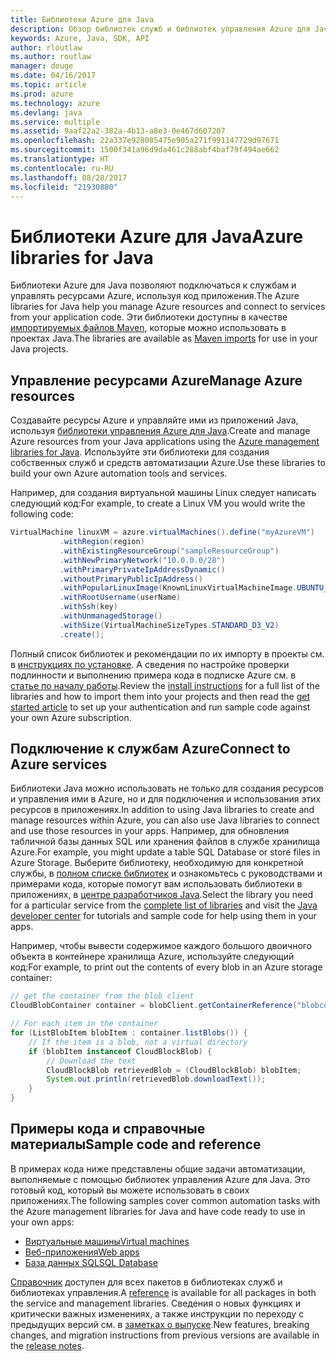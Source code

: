 ```yaml
---
title: Библиотеки Azure для Java
description: Обзор библиотек служб и библиотек управления Azure для Java
keywords: Azure, Java, SDK, API
author: rloutlaw
ms.author: routlaw
manager: douge
ms.date: 04/16/2017
ms.topic: article
ms.prod: azure
ms.technology: azure
ms.devlang: java
ms.service: multiple
ms.assetid: 9aaf22a2-382a-4b13-a8e3-0e467d607207
ms.openlocfilehash: 22a337e928085475e905a271f991147729d97671
ms.sourcegitcommit: 1500f341a96d9da461c288abf4baf79f494ae662
ms.translationtype: HT
ms.contentlocale: ru-RU
ms.lasthandoff: 08/28/2017
ms.locfileid: "21930880"
---
```

# <a name="azure-libraries-for-java"></a><span data-ttu-id="eb8bf-104">Библиотеки Azure для Java</span><span class="sxs-lookup"><span data-stu-id="eb8bf-104">Azure libraries for Java</span></span>

<span data-ttu-id="eb8bf-105">Библиотеки Azure для Java позволяют подключаться к службам и управлять ресурсами Azure, используя код приложения.</span><span class="sxs-lookup"><span data-stu-id="eb8bf-105">The Azure libraries for Java help you manage Azure resources and connect to services from your application code.</span></span> <span data-ttu-id="eb8bf-106">Эти библиотеки доступны в качестве [импортируемых файлов Maven](java-sdk-azure-install.md), которые можно использовать в проектах Java.</span><span class="sxs-lookup"><span data-stu-id="eb8bf-106">The libraries are available as [Maven imports](java-sdk-azure-install.md) for use in your Java projects.</span></span> 

## <a name="manage-azure-resources"></a><span data-ttu-id="eb8bf-107">Управление ресурсами Azure</span><span class="sxs-lookup"><span data-stu-id="eb8bf-107">Manage Azure resources</span></span>

<span data-ttu-id="eb8bf-108">Создавайте ресурсы Azure и управляйте ими из приложений Java, используя [библиотеки управления Azure для Java](java-sdk-azure-get-started.md).</span><span class="sxs-lookup"><span data-stu-id="eb8bf-108">Create and manage Azure resources from your Java applications using the [Azure management libraries for Java](java-sdk-azure-get-started.md).</span></span> <span data-ttu-id="eb8bf-109">Используйте эти библиотеки для создания собственных служб и средств автоматизации Azure.</span><span class="sxs-lookup"><span data-stu-id="eb8bf-109">Use these libraries to build your own Azure automation tools and services.</span></span> 

<span data-ttu-id="eb8bf-110">Например, для создания виртуальной машины Linux следует написать следующий код:</span><span class="sxs-lookup"><span data-stu-id="eb8bf-110">For example, to create a Linux VM you would write the following code:</span></span>

```java
VirtualMachine linuxVM = azure.virtualMachines().define("myAzureVM")
           .withRegion(region)
           .withExistingResourceGroup("sampleResourceGroup")
           .withNewPrimaryNetwork("10.0.0.0/28")
           .withPrimaryPrivateIpAddressDynamic()
           .withoutPrimaryPublicIpAddress()
           .withPopularLinuxImage(KnownLinuxVirtualMachineImage.UBUNTU_SERVER_16_04_LTS)
           .withRootUsername(userName)
           .withSsh(key)
           .withUnmanagedStorage()
           .withSize(VirtualMachineSizeTypes.STANDARD_D3_V2)
           .create();
 ```

<span data-ttu-id="eb8bf-111">Полный список библиотек и рекомендации по их импорту в проекты см. в [инструкциях по установке](java-sdk-azure-install.md). А сведения по настройке проверки подлинности и выполнению примера кода в подписке Azure см. в [статье по началу работы](java-sdk-azure-get-started.md).</span><span class="sxs-lookup"><span data-stu-id="eb8bf-111">Review the [install instructions](java-sdk-azure-install.md) for a full list of the libraries and how to import them into your projects and then read the [get started article](java-sdk-azure-get-started.md) to set up your authentication and run sample code against your own Azure subscription.</span></span> 

## <a name="connect-to-azure-services"></a><span data-ttu-id="eb8bf-112">Подключение к службам Azure</span><span class="sxs-lookup"><span data-stu-id="eb8bf-112">Connect to Azure services</span></span>

<span data-ttu-id="eb8bf-113">Библиотеки Java можно использовать не только для создания ресурсов и управления ими в Azure, но и для подключения и использования этих ресурсов в приложениях.</span><span class="sxs-lookup"><span data-stu-id="eb8bf-113">In addition to using Java libraries to create and manage resources within Azure, you can also use Java libraries to connect  and use those resources in your apps.</span></span> <span data-ttu-id="eb8bf-114">Например, для обновления табличной базы данных SQL или хранения файлов в службе хранилища Azure.</span><span class="sxs-lookup"><span data-stu-id="eb8bf-114">For example, you might update a table SQL Database or store files in Azure Storage.</span></span> <span data-ttu-id="eb8bf-115">Выберите библиотеку, необходимую для конкретной службы, в [полном списке библиотек](java-sdk-azure-install.md) и ознакомьтесь с руководствами и примерами кода, которые помогут вам использовать библиотеки в приложениях, в [центре разработчиков Java](https://azure.microsoft.com/develop/java/).</span><span class="sxs-lookup"><span data-stu-id="eb8bf-115">Select the library you need for a particular service from the [complete list of libraries](java-sdk-azure-install.md) and visit the [Java developer center](https://azure.microsoft.com/develop/java/) for tutorials and sample code for help using them in your apps.</span></span>

<span data-ttu-id="eb8bf-116">Например, чтобы вывести содержимое каждого большого двоичного объекта в контейнере хранилища Azure, используйте следующий код:</span><span class="sxs-lookup"><span data-stu-id="eb8bf-116">For example, to print out the contents of every blob in an Azure storage container:</span></span>

```java
// get the container from the blob client
CloudBlobContainer container = blobClient.getContainerReference("blobcontainer");

// For each item in the container
for (ListBlobItem blobItem : container.listBlobs()) {
    // If the item is a blob, not a virtual directory
    if (blobItem instanceof CloudBlockBlob) {
        // Download the text
        CloudBlockBlob retrievedBlob = (CloudBlockBlob) blobItem;
        System.out.println(retrievedBlob.downloadText());
    }
}
```

## <a name="sample-code-and-reference"></a><span data-ttu-id="eb8bf-117">Примеры кода и справочные материалы</span><span class="sxs-lookup"><span data-stu-id="eb8bf-117">Sample code and reference</span></span>

<span data-ttu-id="eb8bf-118">В примерах кода ниже представлены общие задачи автоматизации, выполняемые с помощью библиотек управления Azure для Java. Это готовый код, который вы можете использовать в своих приложениях.</span><span class="sxs-lookup"><span data-stu-id="eb8bf-118">The following samples cover common automation tasks with the Azure management libraries for Java and have code ready to use in your own apps:</span></span>

- [<span data-ttu-id="eb8bf-119">Виртуальные машины</span><span class="sxs-lookup"><span data-stu-id="eb8bf-119">Virtual machines</span></span>](java-sdk-azure-virtual-machine-samples.md)
- [<span data-ttu-id="eb8bf-120">Веб-приложения</span><span class="sxs-lookup"><span data-stu-id="eb8bf-120">Web apps</span></span>](java-sdk-azure-web-apps-samples.md)
- [<span data-ttu-id="eb8bf-121">База данных SQL</span><span class="sxs-lookup"><span data-stu-id="eb8bf-121">SQL Database</span></span>](java-sdk-azure-sql-database-samples.md)
   
<span data-ttu-id="eb8bf-122">[Справочник](https://docs.microsoft.com/java/api) доступен для всех пакетов в библиотеках служб и библиотеках управления.</span><span class="sxs-lookup"><span data-stu-id="eb8bf-122">A [reference](https://docs.microsoft.com/java/api) is available for all packages in both the service and management libraries.</span></span> <span data-ttu-id="eb8bf-123">Сведения о новых функциях и критически важных изменениях, а также инструкции по переходу с предыдущих версий см. в [заметках о выпуске](java-sdk-azure-release-notes.md).</span><span class="sxs-lookup"><span data-stu-id="eb8bf-123">New features, breaking changes, and migration instructions from previous versions are available in the [release notes](java-sdk-azure-release-notes.md).</span></span>